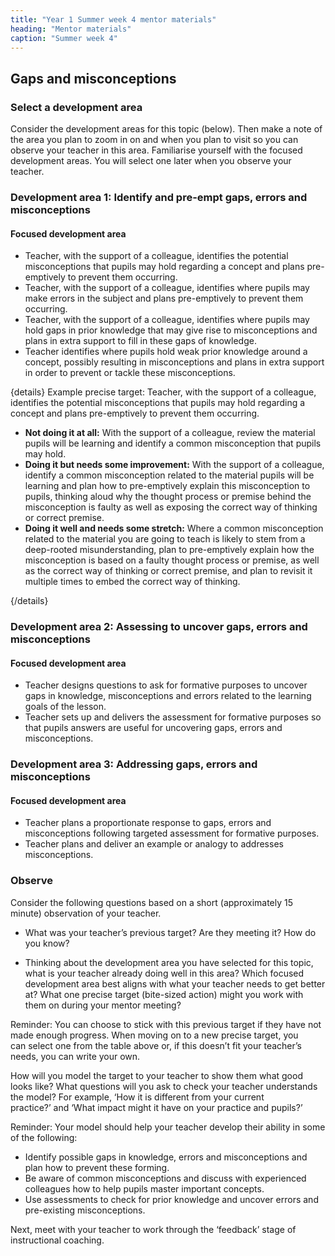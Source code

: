 ```yaml
---
title: "Year 1 Summer week 4 mentor materials"
heading: "Mentor materials"
caption: "Summer week 4"
---
```


## Gaps and misconceptions

### Select a development area

Consider the development areas for this topic (below). Then make a note of the area you plan to zoom in on and when you plan to visit so you can observe your teacher in this area. Familiarise yourself with the focused development areas. You will select one later when you observe your teacher.

### Development area 1: Identify and pre-empt gaps, errors and misconceptions

#### Focused development area

- Teacher, with the support of a colleague, identifies the potential misconceptions that pupils may hold regarding a concept and plans pre-emptively to prevent them occurring.
- Teacher, with the support of a colleague, identifies where pupils may make errors in the subject and plans pre-emptively to prevent them occurring.
- Teacher, with the support of a colleague, identifies where pupils may hold gaps in prior knowledge that may give rise to misconceptions and plans in extra support to fill in these gaps of knowledge.
- Teacher identifies where pupils hold weak prior knowledge around a concept, possibly resulting in misconceptions and plans in extra support in order to prevent or tackle these misconceptions.

{details}
Example precise target: Teacher, with the support of a colleague, identifies the potential misconceptions that pupils may hold regarding a concept and plans pre-emptively to prevent them occurring.

- **Not doing it at all:** With the support of a colleague, review the material pupils will be learning and identify a common misconception that pupils may hold.
- **Doing it but needs some improvement:** With the support of a colleague, identify a common misconception related to the material pupils will be learning and plan how to pre-emptively explain this misconception to pupils, thinking aloud why the thought process or premise behind the misconception is faulty as well as exposing the correct way of thinking or correct premise.
- **Doing it well and needs some stretch:** Where a common misconception related to the material you are going to teach is likely to stem from a deep-rooted misunderstanding, plan to pre-emptively explain how the misconception is based on a faulty thought process or premise, as well as the correct way of thinking or correct premise, and plan to revisit it multiple times to embed the correct way of thinking.

{/details}

### Development area 2: Assessing to uncover gaps, errors and misconceptions

#### Focused development area

- Teacher designs questions to ask for formative purposes to uncover gaps in knowledge, misconceptions and errors related to the learning goals of the lesson.
- Teacher sets up and delivers the assessment for formative purposes so that pupils answers are useful for uncovering gaps, errors and misconceptions.

### Development area 3: Addressing gaps, errors and misconceptions

#### Focused development area

- Teacher plans a proportionate response to gaps, errors and misconceptions following targeted assessment for formative purposes.
- Teacher plans and deliver an example or analogy to addresses misconceptions.

### Observe

Consider the following questions based on a short (approximately 15 minute) observation of your teacher.

- What was your teacher’s previous target? Are they meeting it? How do you know?

- Thinking about the development area you have selected for this topic, what is your teacher already doing well in this area? Which focused development area best aligns with what your teacher needs to get better at? What one precise target (bite-sized action) might you work with them on during your mentor meeting?

Reminder: You can choose to stick with this previous target if they have not made enough progress. When moving on to a new precise target, you can select one from the table above or, if this doesn’t fit your teacher’s needs, you can write your own.

How will you model the target to your teacher to show them what good looks like? What questions will you ask to check your teacher understands the model? For example, ‘How it is different from your current practice?’ and ‘What impact might it have on your practice and pupils?’

Reminder: Your model should help your teacher develop their ability in some of the following:

- Identify possible gaps in knowledge, errors and misconceptions and plan how to prevent these forming.
- Be aware of common misconceptions and discuss with experienced colleagues how to help pupils master important concepts.
- Use assessments to check for prior knowledge and uncover errors and pre-existing misconceptions.

Next, meet with your teacher to work through the ‘feedback’ stage of instructional coaching.
